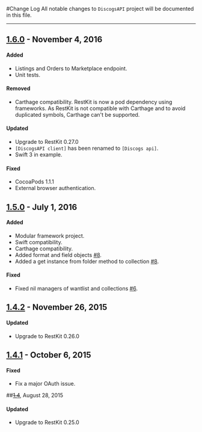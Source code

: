 #Change Log
All notable changes to `DiscogsAPI` project will be documented in this file.

--- 

## [1.6.0](https://github.com/maxep/DiscogsAPI/releases/tag/v1.6.0) - November 4, 2016

#### Added
- Listings and Orders to Marketplace endpoint.
- Unit tests.

#### Removed
- Carthage compatibility. RestKit is now a pod dependency using frameworks.
  As RestKit is not compatible with Carthage and to avoid duplicated symbols, Carthage can't be supported.

#### Updated
- Upgrade to RestKit 0.27.0
- `[DiscogsAPI client]` has been renamed to `[Discogs api]`.
- Swift 3 in example.

#### Fixed
- CocoaPods 1.1.1
- External browser authentication.

## [1.5.0](https://github.com/maxep/DiscogsAPI/releases/tag/v1.5.0) - July 1, 2016

#### Added
- Modular framework project.
- Swift compatibility.
- Carthage compatibility.
- Added format and field objects [#8](https://github.com/maxep/DiscogsAPI/pull/8).
- Added a get instance from folder method to collection [#8](https://github.com/maxep/DiscogsAPI/pull/8).

#### Fixed
- Fixed nil managers of wantlist and collections [#6](https://github.com/maxep/DiscogsAPI/pull/6).

## [1.4.2](https://github.com/maxep/DiscogsAPI/releases/tag/v1.4.2) - November 26, 2015

#### Updated
- Upgrade to RestKit 0.26.0

## [1.4.1](https://github.com/maxep/DiscogsAPI/releases/tag/v1.4.1) - October 6, 2015

#### Fixed
- Fix a major OAuth issue.

##~~[1.4](https://github.com/maxep/DiscogsAPI/releases/tag/v1.4)~~, August 28, 2015

#### Updated
- Upgrade to RestKit 0.25.0
